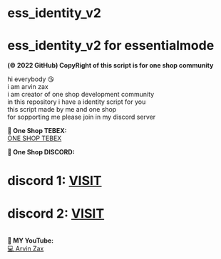 # ess_identity_v2

<h1>ess_identity_v2 for essentialmode</h1>

**(© 2022 GitHub) CopyRight of this script is for one shop community**

hi everybody 😘<br>
i am arvin zax<br>
i am creator of one shop development community<br>
in this repository i have a identity script for you<br>
this script made by me and one shop<br>
for sopporting me please join in my discord server<br>

**🎉 One Shop TEBEX:**<br>
<a href="https://oneshop.tebex.io">ONE SHOP TEBEX</a>

**🥰 One Shop DISCORD:**<br>
# discord 1: <a href="https://discord.gg/9HumDzMusA" target="_blank">VISIT</a>
# discord 2: <a href="https://discord.gg/WDmTNvDAu4" target="_blank">VISIT</a>

<br>**🥰 MY YouTube:**<br>
<a href="https://www.youtube.com/channel/UCHnEg3BOzfvjxA91js8uzRA">💻 Arvin Zax</a>
